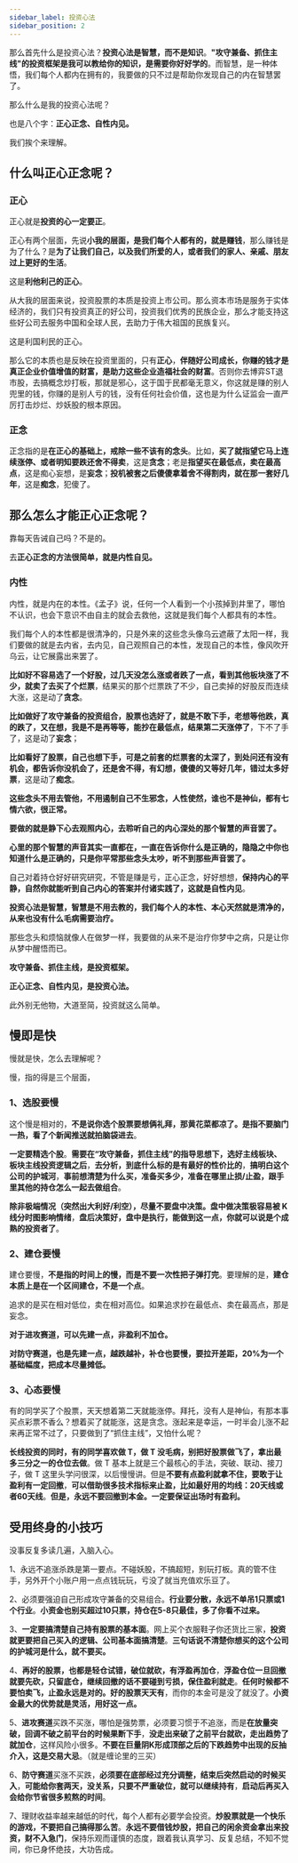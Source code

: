 ```yaml
---
sidebar_label: 投资心法
sidebar_position: 2
---
```



那么首先什么是投资心法？**投资心法是智慧，而不是知识**。**"攻守兼备、抓住主线"的投资框架是我可以教给你的知识，是需要你好好学的**。而智慧，是一种体悟，我们每个人都内在拥有的，我要做的只不过是帮助你发现自己的内在智慧罢了。

那么什么是我的投资心法呢？

也是八个字：**正心正念、自性内见。**

我们挨个来理解。

## 什么叫正心正念呢？

### 正心

正心就是**投资的心一定要正**。

正心有两个层面，先说**小我的层面，是我们每个人都有的，就是赚钱**，那么赚钱是为了什么？是**为了让我们自己，以及我们所爱的人，或者我们的家人、亲戚、朋友过上更好的生活**。

这是**利他利己的正心**。

从大我的层面来说，投资股票的本质是投资上市公司。那么资本市场是服务于实体经济的，我们只有投资真正的好公司，投资我们优秀的民族企业，那么才能支持这些好公司去服务中国和全球人民，去助力于伟大祖国的民族复兴。

这是利国利民的正心。

那么它的本质也是反映在投资里面的，只有**正心**，**伴随好公司成长，你赚的钱才是真正企业价值增值的财富，是助力这些企业造福社会的财富**。否则你去博弈ST退市股，去搞概念炒打板，那就是邪心，这于国于民都毫无意义，你这就是赚的别人兜里的钱，你赚的是别人亏的钱，没有任何社会价值，这也是为什么证监会一直严厉打击炒烂、炒妖股的根本原因。

### 正念

正念指的是**在正心的基础上，戒除一些不该有的念头**。比如，**买了就指望它马上连续涨停、或者明知要跌还舍不得卖**，这是**贪念**；老是**指望买在最低点，卖在最高点**，这是痴心妄想，是**妄念**；**投机被套之后傻傻拿着舍不得割肉，就在那一套好几年**，这是**痴念**，犯傻了。 

## 那么怎么才能正心正念呢？

靠每天告诫自己吗？不是的。

去**正心正念的方法很简单，就是内性自见。**

### 内性

内性，就是内在的本性。《孟子》说，任何一个人看到一个小孩掉到井里了，哪怕不认识，也会下意识不由自主的就会去救他，这就是我们每个人都具有的本性。

我们每个人的本性都是很清净的，只是外来的这些念头像乌云遮蔽了太阳一样，我们要做的就是去内省，去内见，自己观照自己的本性，发现自己的本性，像风吹开乌云，让它展露出来罢了。

**比如好不容易选了一个好股，过几天没怎么涨或者跌了一点，看到其他板块涨了不少，就卖了去买了个烂票**，结果买的那个烂票跌了不少，自己卖掉的好股反而连续大涨，这是动了**贪念**。

**比如做好了攻守兼备的投资组合，股票也选好了，就是不敢下手，老想等他跌，真的跌了，又在想，我是不是再等等，能抄在最低点，结果第二天涨停了**，下不了手了，这是动了**妄念**；

**比如看好了股票，自己也想下手，可是之前套的烂票套的太深了，到处问还有没有机会，都告诉你没机会了，还是舍不得，有幻想，傻傻的又等好几年，错过太多好票**，这是动了**痴念**。

**这些念头不用去管他，不用遏制自己不生邪念，人性使然，谁也不是神仙，都有七情六欲，很正常。**

**要做的就是静下心去观照内心，去聆听自己的内心深处的那个智慧的声音罢了。**

**心里的那个智慧的声音其实一直都在，一直在告诉你什么是正确的，隐隐之中你也知道什么是正确的，只是你平常那些念头太吵，听不到那些声音罢了。**

自己对着持仓好好研究研究，不管是赚是亏，正心正念，好好想想，**保持内心的平静，自然你就能听到自己内心的答案并付诸实践了，这就是自性内见**。

**投资心法是智慧，智慧是不用去教的，我们每个人的本性、本心天然就是清净的，从来也没有什么毛病需要治疗。**

那些念头和烦恼就像人在做梦一样，我要做的从来不是治疗你梦中之病，只是让你从梦中醒悟而已。

**攻守兼备、抓住主线，是投资框架。**

**正心正念、自性内见，是投资心法。**

此外别无他物，大道至简，投资就这么简单。


## 慢即是快

慢就是快，怎么去理解呢？

慢，指的得是三个层面，

### 1、选股要慢

这个慢是相对的，**不是说你选个股票要想俩礼拜，那黄花菜都凉了。是指不要脑门一热，看了个新闻推送就拍脑袋进去**。

**一定要精选个股**。**需要在“攻守兼备，抓住主线”的指导思想下，选好主线板块、板块主线投资逻辑之后**，**去分析，到底什么标的是有最好的性价比的**，**搞明白这个公司的护城河**，**事前想清楚为什么买，准备买多少，准备在哪里止损/止盈，跟手里其他的持仓怎么一起去做组合**。

**除非极端情况（突然出大利好/利空），尽量不要盘中决策。盘中做决策极容易被 K 线分时图影响情绪**，**盘后决策好，盘中是执行，能做到这一点，你就可以说是个成熟的投资者了**。

### 2、建仓要慢

建仓要慢，**不是指的时间上的慢，而是不要一次性把子弹打完**。要理解的是，**建仓本质上是在一个区间建仓，不是一个点**。

追求的是买在相对低位，卖在相对高位。如果追求抄在最低点、卖在最高点，那是妄念。

**对于进攻赛道，可以先建一点，非盈利不加仓。**

**对防守赛道，也是先建一点，越跌越补，补仓也要慢，要拉开差距，20%为一个基础幅度，把成本尽量摊低。**

### 3、心态要慢

有的同学买了个股票，天天想着第二天就能涨停。拜托，没有人是神仙，有那本事买点彩票不香么？想着买了就能涨，这是贪念。涨起来是幸运，一时半会儿涨不起来再正常不过了，只要做到了“抓住主线”，又怕什么呢？

**长线投资的同时，有的同学喜欢做 T，做 T 没毛病，别把好股票做飞了，拿出最多三分之一的仓位去做**。做 T 基本上就是三个最核心的手法，突破、联动、接刀子，做 T 这里头学问很深，以后慢慢讲。但是**不要有点盈利就拿不住，要敢于让盈利有一定回撤**，**可以借助很多技术指标来止盈，比如最好用的均线：20天线或者60天线**。**但是，永远不要回撤到本金。一定要保证出场时有盈利。**


## 受用终身的小技巧

没事反复多读几遍，入脑入心。

1、永远不追涨杀跌是第一要点。不碰妖股，不搞超短，别玩打板。真的管不住手，另外开个小账户用一点点钱玩玩，亏没了就当充值欢乐豆了。

2、必须要强迫自己形成攻守兼备的交易组合。**行业要分散，永远不单吊1只票或1个行业**。**小资金也别买超过10只票，持仓在5-8只最佳，多了你看不过来。**

3、**一定要搞清楚自己持有股票的基本面**。网上买个衣服鞋子你还货比三家，**投资就更要把自己买入的逻辑、公司基本面搞清楚**。**三句话说不清楚你想买的这个公司的护城河是什么，就不要买。**

4、**再好的股票，也都是轻仓试错，破位就砍，有浮盈再加仓**，**浮盈仓位一旦回撤就要先砍，只留底仓，继续回撤的话不要碰到亏损，保住盈利就走**。**任何时候都不要怕卖飞，止盈永远是对的。好的股票天天有**，而你的本金可是没了就没了。**小资金最大的优势就是灵活，用好这一点。**

5、**进攻赛道**买跌不买涨，哪怕是强势票，必须要习惯于不追涨，而是**在放量突破，回调不破之前平台的时候果断下手**，**没走出来破了之前平台就砍，走出趋势了就加仓**，这样风险小很多。**不要在巨量阴K形成顶部之后的下跌趋势中出现的反抽介入，这是交易大忌**。（就是缠论里的三买）

6、**防守赛道**买涨不买跌，**必须要在底部经过充分调整，结束后突然启动的时候买入**，**可能给你套两天，没关系，只要不严重破位，就可以继续持有**，**启动后再买入会给你节省很多煎熬的时间**。

7、理财收益率越来越低的时代，每个人都有必要学会投资。**炒股票就是一个快乐的游戏，不要把自己搞得那么苦**。**永远不要借钱炒股，把自己的闲余资金拿出来投资，财不入急门**，保持乐观而谨慎的态度，跟着我认真学习、反复总结，不知不觉间，你已身怀绝技，大功告成。


